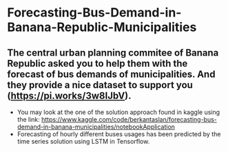 # Forecasting-Bus-Demand-in-Banana-Republic-Municipalities
## The central urban planning commitee of Banana Republic asked you to help them with the forecast of bus demands of municipalities. And they provide a nice dataset to support you (https://pi.works/3w8IJbV).
- You may look at the one of the solution approach found in kaggle using the link: https://www.kaggle.com/code/berkantaslan/forecasting-bus-demand-in-banana-municipalities/notebookApplication 
- Forecasting of hourly different buses usages has been predicted by the time series solution using LSTM in Tensorflow.
